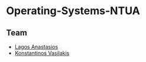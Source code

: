 # Operating-Systems-NTUA

## Team
- [Lagos Anastasios](https://github.com/gosutek)
- [Konstantinos Vasilakis](https://github.com/vskostas)
